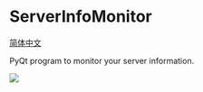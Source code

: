 # ServerInfoMonitor

[简体中文](README-CN.md)

PyQt program to monitor your server information.

<a href="https://www.gnu.org/licenses/agpl-3.0.en.html">
<img src="https://www.gnu.org/graphics/agplv3-155x51.png">
</a>
